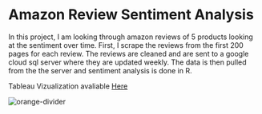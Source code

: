 # Amazon Review Sentiment Analysis

In this project, I am looking through amazon reviews of 5 products looking at the sentiment over time. First, I scrape the reviews from the first 200 pages for each review. The reviews are cleaned and are sent to a google cloud sql server where they are updated weekly. The data is then pulled from the the server and sentiment analysis is done in R. 

Tableau Vizualization avaliable [Here](https://public.tableau.com/app/profile/naolkeb/viz/AMZN_review_sentiment/AmazonReviewSentiment)

![orange-divider](https://user-images.githubusercontent.com/7065401/92672455-187a5f80-f2ef-11ea-890c-40be9474f7b7.png)
